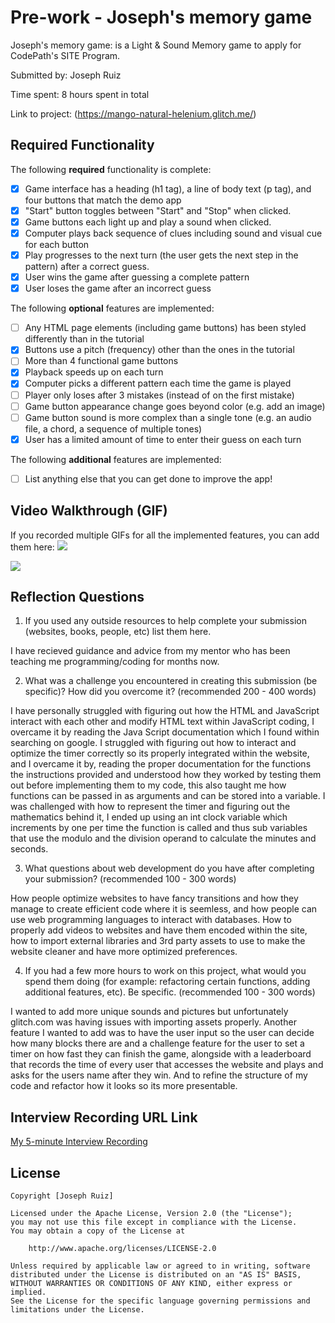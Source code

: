 # Pre-work - Joseph's memory game

Joseph's memory game: is a Light & Sound Memory game to apply for CodePath's SITE Program. 

Submitted by: Joseph Ruiz

Time spent: 8 hours spent in total

Link to project: (https://mango-natural-helenium.glitch.me/)

## Required Functionality

The following **required** functionality is complete:

* [x] Game interface has a heading (h1 tag), a line of body text (p tag), and four buttons that match the demo app
* [x] "Start" button toggles between "Start" and "Stop" when clicked. 
* [x] Game buttons each light up and play a sound when clicked. 
* [x] Computer plays back sequence of clues including sound and visual cue for each button
* [x] Play progresses to the next turn (the user gets the next step in the pattern) after a correct guess. 
* [x] User wins the game after guessing a complete pattern
* [x] User loses the game after an incorrect guess

The following **optional** features are implemented:

* [ ] Any HTML page elements (including game buttons) has been styled differently than in the tutorial
* [x] Buttons use a pitch (frequency) other than the ones in the tutorial
* [ ] More than 4 functional game buttons
* [x] Playback speeds up on each turn
* [x] Computer picks a different pattern each time the game is played
* [ ] Player only loses after 3 mistakes (instead of on the first mistake)
* [ ] Game button appearance change goes beyond color (e.g. add an image)
* [ ] Game button sound is more complex than a single tone (e.g. an audio file, a chord, a sequence of multiple tones)
* [x] User has a limited amount of time to enter their guess on each turn

The following **additional** features are implemented:

- [ ] List anything else that you can get done to improve the app!

## Video Walkthrough (GIF)

If you recorded multiple GIFs for all the implemented features, you can add them here:
![](https://cdn.glitch.global/dd105f18-9760-4ec1-9f94-ef7162c8e584/Project_gif.gif?v=1648779040319)

![](https://cdn.glitch.global/dd105f18-9760-4ec1-9f94-ef7162c8e584/Project_gif2.gif?v=1648779062378)

## Reflection Questions
1. If you used any outside resources to help complete your submission (websites, books, people, etc) list them here. 

I have recieved guidance and advice from my mentor who has been teaching me programming/coding for months now.

2. What was a challenge you encountered in creating this submission (be specific)? How did you overcome it? (recommended 200 - 400 words) 

I have personally struggled with figuring out how the HTML and JavaScript interact with each other and modify HTML text within JavaScript coding, I overcame it by reading the Java Script documentation which I found within searching on google. I struggled with figuring out how to interact and optimize the timer correctly so its properly integrated within the website, and I overcame it by, reading the proper documentation for the functions the instructions provided and understood how they worked by testing them out before implementing them to my code, this also taught me how functions can be passed in as arguments and can be stored into a variable. I was challenged with how to represent the timer and figuring out the mathematics behind it, I ended up using an int clock variable which increments by one per time the function is called and thus sub  variables that use the modulo and the division operand to calculate the minutes and seconds.

3. What questions about web development do you have after completing your submission? (recommended 100 - 300 words) 

How people optimize websites to have fancy transitions and how they manage to create efficient code where it is seemless, and how people can use web programming languages to interact with databases. How to properly add videos to websites and have them encoded within the site, how to import external libraries and 3rd party assets to use to make the website cleaner and have more optimized preferences. 

4. If you had a few more hours to work on this project, what would you spend them doing (for example: refactoring certain functions, adding additional features, etc). Be specific. (recommended 100 - 300 words) 

I wanted to add more unique sounds and pictures but unfortunately glitch.com was having issues with importing assets properly. Another feature I wanted to add was to have the user input so the user can decide how many blocks there are and a challenge feature for the user to set a timer on how fast they can finish the game, alongside with a leaderboard that records the time of every user that accesses the website and plays and asks for the users name after they win. And to refine the structure of my code and refactor how it looks so its more presentable.



## Interview Recording URL Link

[My 5-minute Interview Recording](https://www.youtube.com/watch?v=tLrh77z9MPA)


## License

    Copyright [Joseph Ruiz]

    Licensed under the Apache License, Version 2.0 (the "License");
    you may not use this file except in compliance with the License.
    You may obtain a copy of the License at

        http://www.apache.org/licenses/LICENSE-2.0

    Unless required by applicable law or agreed to in writing, software
    distributed under the License is distributed on an "AS IS" BASIS,
    WITHOUT WARRANTIES OR CONDITIONS OF ANY KIND, either express or implied.
    See the License for the specific language governing permissions and
    limitations under the License.
